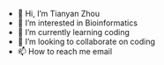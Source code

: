 - 👋 Hi, I’m Tianyan Zhou
- 👀 I’m interested in Bioinformatics
- 🌱 I’m currently learning coding
- 💞️ I’m looking to collaborate on coding
- 📫 How to reach me email

<!---
zhouti34/zhouti34 is a ✨ special ✨ repository because its `README.md` (this file) appears on your GitHub profile.
You can click the Preview link to take a look at your changes.
--->
